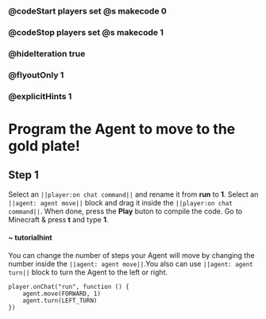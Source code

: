 ### @codeStart players set @s makecode 0
### @codeStop players set @s makecode 1

### @hideIteration true 
### @flyoutOnly 1
### @explicitHints 1


# Program the Agent to move to the gold plate!

## Step 1
Select an ``||player:on chat command||`` and rename it from **run** to **1**. Select an ``||agent: agent move||`` block and drag it inside the ``||player:on chat command||``. When done, press the **Play** buton to compile the code. Go to Minecraft & press **t** and type **1**. 

#### ~ tutorialhint 
You can change the number of steps your Agent will move by changing the number inside the ``||agent: agent move||``.You also can use ``||agent: agent turn||`` block to turn the Agent to the left or right.


```ghost
player.onChat("run", function () {
    agent.move(FORWARD, 1)
    agent.turn(LEFT_TURN)
})

``` 